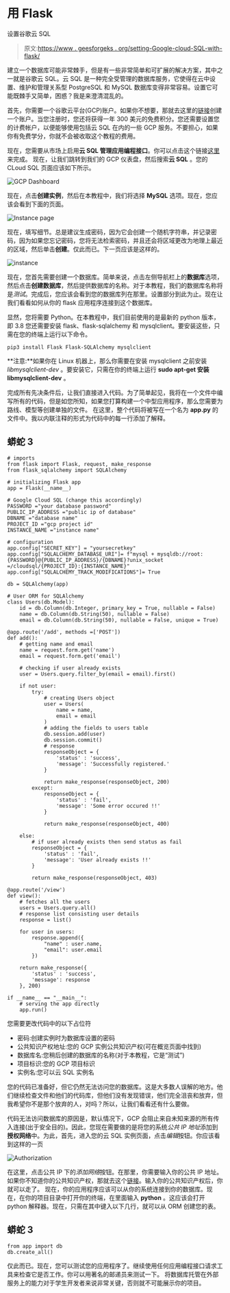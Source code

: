 # 用 Flask

设置谷歌云 SQL

> 原文:[https://www . geesforgeks . org/setting-Google-cloud-SQL-with-flask/](https://www.geeksforgeeks.org/setting-up-google-cloud-sql-with-flask/)

建立一个数据库可能非常棘手，但是有一些非常简单和可扩展的解决方案，其中之一就是谷歌云 SQL。云 SQL 是一种完全受管理的数据库服务，它使得在云中设置、维护和管理关系型 PostgreSQL 和 MySQL 数据库变得非常容易。设置它可能既棘手又简单，困惑？我是来澄清混乱的。

首先，你需要一个谷歌云平台(GCP)账户。如果你不想要，那就去这里的[链接](https://cloud.google.com/)创建一个账户。当您注册时，您还将获得一年 300 美元的免费积分。您还需要设置您的计费帐户，以便能够使用包括云 SQL 在内的一些 GCP 服务。不要担心，如果你有免费学分，你就不会被收取这个教程的费用。

现在，您需要从市场上启用**云 SQL 管理应用编程接口**。你可以点击这个链接[这里](https://console.cloud.google.com/marketplace/details/google/sqladmin.googleapis.com?q=Cloud%20SQL%20Admin%20API)来完成。
现在，让我们跳转到我们的 GCP 仪表盘，然后搜索**云 SQL** 。您的 CLoud SQL 页面应该如下所示。

![GCP Dashboard](img/c3d8557be500c608307658ef5598a9b1.png)

现在，点击**创建实例**，然后在本教程中，我们将选择 **MySQL** 选项。现在，您应该会看到下面的页面。

![Instance page](img/d69c463ef926c88ab6b5042adb56e481.png)

现在，填写细节。总是建议生成密码，因为它会创建一个随机字符串，并记录密码，因为如果您忘记密码，您将无法检索密码，并且还会将区域更改为地理上最近的区域，然后单击**创建**。仅此而已。下一页应该是这样的。

![instance](img/8ffb17d07884c340f51e543a931bc526.png)

现在，您首先需要创建一个数据库。简单来说，点击左侧导航栏上的**数据库**选项，然后点击**创建数据库**，然后提供数据库的名称。对于本教程，我们的数据库名称将是*测试*。完成后，您应该会看到您的数据库列在那里。设置部分到此为止。现在让我们看看如何从你的 flask 应用程序连接到这个数据库。

显然，您将需要 Python。在本教程中，我们目前使用的是最新的 python 版本，即 3.8
您还需要安装 flask、flask-sqlalchemy 和 mysqlclient。要安装这些，只需在您的终端上运行以下命令。

```
pip3 install Flask Flask-SQLAlchemy mysqlclient
```

**注意:**如果你在 Linux 机器上，那么你需要在安装 mysqlclient 之前安装 *libmysqlclient-dev* 。要安装它，只需在你的终端上运行 **sudo apt-get 安装 libmysqlclient-dev** 。

完成所有先决条件后，让我们直接进入代码。为了简单起见，我将在一个文件中编写所有的代码，但是如您所知，如果您打算构建一个中型应用程序，那么您需要为路线、模型等创建单独的文件。
在这里，整个代码将被写在一个名为 **app.py** 的文件中。我以内联注释的形式为代码中的每一行添加了解释。

## 蟒蛇 3

```
# imports
from flask import Flask, request, make_response
from flask_sqlalchemy import SQLAlchemy

# initializing Flask app
app = Flask(__name__)

# Google Cloud SQL (change this accordingly)
PASSWORD ="your database password"
PUBLIC_IP_ADDRESS ="public ip of database"
DBNAME ="database name"
PROJECT_ID ="gcp project id"
INSTANCE_NAME ="instance name"

# configuration
app.config["SECRET_KEY"] = "yoursecretkey"
app.config["SQLALCHEMY_DATABASE_URI"]= f"mysql + mysqldb://root:{PASSWORD}@{PUBLIC_IP_ADDRESS}/{DBNAME}?unix_socket =/cloudsql/{PROJECT_ID}:{INSTANCE_NAME}"
app.config["SQLALCHEMY_TRACK_MODIFICATIONS"]= True

db = SQLAlchemy(app)

# User ORM for SQLAlchemy
class Users(db.Model):
    id = db.Column(db.Integer, primary_key = True, nullable = False)
    name = db.Column(db.String(50), nullable = False)
    email = db.Column(db.String(50), nullable = False, unique = True)

@app.route('/add', methods =['POST'])
def add():
    # getting name and email
    name = request.form.get('name')
    email = request.form.get('email')

    # checking if user already exists
    user = Users.query.filter_by(email = email).first()

    if not user:
        try:
            # creating Users object
            user = Users(
                name = name,
                email = email
            )
            # adding the fields to users table
            db.session.add(user)
            db.session.commit()
            # response
            responseObject = {
                'status' : 'success',
                'message': 'Successfully registered.'
            }

            return make_response(responseObject, 200)
        except:
            responseObject = {
                'status' : 'fail',
                'message': 'Some error occured !!'
            }

            return make_response(responseObject, 400)

    else:
        # if user already exists then send status as fail
        responseObject = {
            'status' : 'fail',
            'message': 'User already exists !!'
        }

        return make_response(responseObject, 403)

@app.route('/view')
def view():
    # fetches all the users
    users = Users.query.all()
    # response list consisting user details
    response = list()

    for user in users:
        response.append({
            "name" : user.name,
            "email": user.email
        })

    return make_response({
        'status' : 'success',
        'message': response
    }, 200)

if __name__ == "__main__":
    # serving the app directly
    app.run()
```

您需要更改代码中的以下占位符

*   密码:创建实例时为数据库设置的密码
*   公共知识产权地址:您的 GCP 实例公共知识产权(可在概览页面中找到)
*   数据库名:您稍后创建的数据库的名称(对于本教程，它是“测试”)
*   项目标识:您的 GCP 项目标识
*   实例名:您可以云 SQL 实例名

您的代码已准备好，但它仍然无法访问您的数据库。这是大多数人误解的地方。他们继续检查文件和他们的代码库，但他们没有发现错误，他们完全沮丧和放弃，但我希望你不是那个放弃的人，对吗？所以，让我们看看还有什么要做。

代码无法访问数据库的原因是，默认情况下，GCP 会阻止来自未知来源的所有传入连接(出于安全目的)。因此，您现在需要做的是将您的系统*公共 IP 地址*添加到**授权网络**中。为此，首先，进入您的云 SQL 实例页面，点击*编辑*按钮。你应该看到这样的一页

![Authorization](img/9385bd70bc6e8d691ce93e1b4f752f7e.png)

在这里，点击公共 IP 下的*添加网络*按钮。在那里，你需要输入你的公共 IP 地址。如果你不知道你的公共知识产权，那就去这个[链接](https://www.whatismyip.com/what-is-my-public-ip-address/)。输入你的公共知识产权后，你就可以走了。
现在，你的应用程序应该可以从你的系统连接到你的数据库。现在，在你的项目目录中打开你的终端，在里面输入 **python** 。这应该会打开 python 解释器。现在，只需在其中键入以下几行，就可以从 ORM 创建您的表。

## 蟒蛇 3

```
from app import db
db.create_all()
```

仅此而已。现在，您可以测试您的应用程序了。继续使用任何应用编程接口请求工具来检查它是否工作。你可以用著名的邮递员来测试一下。
将数据库托管在外部服务上的能力对于学生开发者来说非常关键，否则就不可能展示你的项目。
